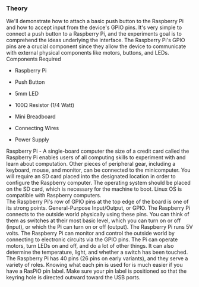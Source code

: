### Theory

We'll demonstrate how to attach a basic push button to the Raspberry Pi and how to accept input from the device's GPIO pins. It's very simple to connect a push button to a Raspberry Pi, and the experiments goal is to comprehend the ideas underlying the interface. The Raspberry Pi's GPIO pins are a crucial component since they allow the device to communicate with external physical components like motors, buttons, and LEDs.  
Components Required
* Raspberry Pi

* Push Button

* 5mm LED

* 100Ω Resistor (1/4 Watt)

* Mini Breadboard

* Connecting Wires

* Power Supply

Raspberry Pi - A single-board computer the size of a credit card called the Raspberry Pi enables users of all computing skills to experiment with and learn about computation. Other pieces of peripheral gear, including a keyboard, mouse, and monitor, can be connected to the minicomputer. You will require an SD card placed into the designated location in order to configure the Raspberry computer. The operating system should be placed on the SD card, which is necessary for the machine to boot. Linux OS is compatible with Raspberry computers.  
The Raspberry Pi's row of GPIO pins at the top edge of the board is one of its strong points. General-Purpose Input/Output, or GPIO. The Raspberry Pi connects to the outside world physically using these pins. You can think of them as switches at their most basic level, which you can turn on or off (input), or which the Pi can turn on or off (output). The Raspberry Pi runs 5V volts. The Raspberry Pi can monitor and control the outside world by connecting to electronic circuits via the GPIO pins. The Pi can operate motors, turn LEDs on and off, and do a lot of other things. It can also determine the temperature, light, and whether a switch has been touched. The Raspberry Pi has 40 pins (26 pins on early variants), and they serve a variety of roles. Knowing what each pin is used for is much easier if you have a RasPiO pin label. Make sure your pin label is positioned so that the keyring hole is directed outward toward the USB ports.
